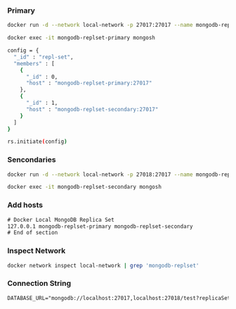 ### Primary

```bash
docker run -d --network local-network -p 27017:27017 --name mongodb-replset-primary mongo:latest mongod --replSet repl-set

docker exec -it mongodb-replset-primary mongosh

config = {
  "_id" : "repl-set",
  "members" : [
    {
      "_id" : 0,
      "host" : "mongodb-replset-primary:27017"
    },
    {
      "_id" : 1,
      "host" : "mongodb-replset-secondary:27017"
    }
  ]
}

rs.initiate(config)
```

### Sencondaries

```bash
docker run -d --network local-network -p 27018:27017 --name mongodb-replset-secondary mongo:latest mongod --replSet repl-set

docker exec -it mongodb-replset-secondary mongosh
```

### Add hosts

```txt
# Docker Local MongoDB Replica Set
127.0.0.1 mongodb-replset-primary mongodb-replset-secondary
# End of section
```

### Inspect Network

```bash
docker network inspect local-network | grep 'mongodb-replset'
```

### Connection String

```txt
DATABASE_URL="mongodb://localhost:27017,localhost:27018/test?replicaSet=repl-set"
```
